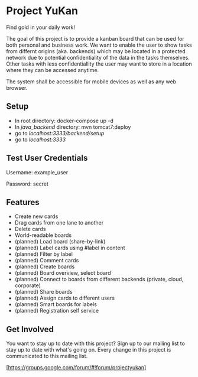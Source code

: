 # Project YuKan

Find gold in your daily work!

The goal of this project is to provide a kanban board that can be used for both personal and business work. We want to enable the user to show tasks from differnt origins (aka. backends) which may be located in a protected network due to potential confidentiality of the data in the tasks themselves. Other tasks with less confidentiallity the user may want to store in a location where they can be accessed anytime.

The system shall be accessible for mobile devices as well as any web browser.

## Setup

- In root directory: docker-compose up -d
- In *java_backend* directory: mvn tomcat7:deploy
- go to *localhost:3333/backend/setup*
- go to *localhost:3333*

## Test User Credentials

Username: example_user

Password: secret

## Features

- Create new cards
- Drag cards from one lane to another
- Delete cards
- World-readable boards
- (planned) Load board (share-by-link)
- (planned) Label cards using #label in content
- (planned) Filter by label
- (planned) Comment cards
- (planned) Create boards
- (planned) Board overview, select board
- (planned) Connect to boards from different backends (private, cloud, corporate)
- (planned) Share boards
- (planned) Assign cards to different users
- (planned) Smart boards for labels
- (planned) Registration self service

## Get Involved

You want to stay up to date with this project? Sign up to our mailing list to stay up to date with what's going on. Every change in this project is communicated to this mailing list.

[https://groups.google.com/forum/#!forum/projectyukan]
